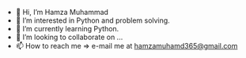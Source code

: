 - 👋 Hi, I’m Hamza Muhammad
- 👀 I’m interested in Python and problem solving.
- 🌱 I’m currently learning Python.
- 💞️ I’m looking to collaborate on ...
- 📫 How to reach me => e-mail me at hamzamuhamd365@gmail.com

<!---
HamzaMuhamad/HamzaMuhamad is a ✨ special ✨ repository because its `README.md` (this file) appears on your GitHub profile.
You can click the Preview link to take a look at your changes.
--->

